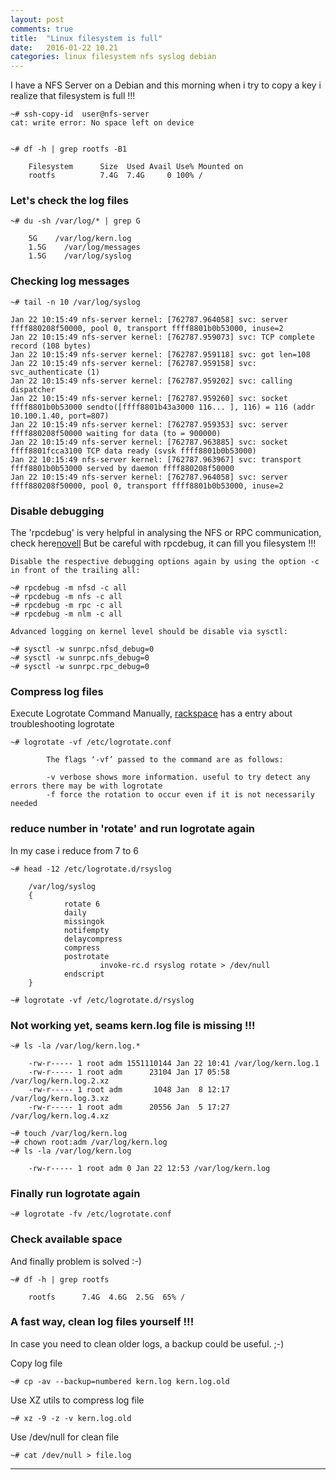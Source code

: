 ```yaml
---
layout: post
comments: true
title:  "Linux filesystem is full"
date:   2016-01-22 10.21
categories: linux filesystem nfs syslog debian
---
```


I have a NFS Server on a Debian and this morning when i try to copy a key
i realize that filesystem is full !!! 


    ~# ssh-copy-id  user@nfs-server
    cat: write error: No space left on device


    ~# df -h | grep rootfs -B1

        Filesystem      Size  Used Avail Use% Mounted on
        rootfs          7.4G  7.4G     0 100% /

###  Let's check the log files

    ~# du -sh /var/log/* | grep G

        5G    /var/log/kern.log
        1.5G    /var/log/messages
        1.5G    /var/log/syslog 


### Checking log messages

    ~# tail -n 10 /var/log/syslog

    Jan 22 10:15:49 nfs-server kernel: [762787.964058] svc: server ffff880208f50000, pool 0, transport ffff8801b0b53000, inuse=2
    Jan 22 10:15:49 nfs-server kernel: [762787.959073] svc: TCP complete record (108 bytes)
    Jan 22 10:15:49 nfs-server kernel: [762787.959118] svc: got len=108
    Jan 22 10:15:49 nfs-server kernel: [762787.959158] svc: svc_authenticate (1)
    Jan 22 10:15:49 nfs-server kernel: [762787.959202] svc: calling dispatcher
    Jan 22 10:15:49 nfs-server kernel: [762787.959260] svc: socket ffff8801b0b53000 sendto([ffff8801b43a3000 116... ], 116) = 116 (addr 10.100.1.40, port=807)
    Jan 22 10:15:49 nfs-server kernel: [762787.959353] svc: server ffff880208f50000 waiting for data (to = 900000)
    Jan 22 10:15:49 nfs-server kernel: [762787.963885] svc: socket ffff8801fcca3100 TCP data ready (svsk ffff8801b0b53000)
    Jan 22 10:15:49 nfs-server kernel: [762787.963967] svc: transport ffff8801b0b53000 served by daemon ffff880208f50000
    Jan 22 10:15:49 nfs-server kernel: [762787.964058] svc: server ffff880208f50000, pool 0, transport ffff8801b0b53000, inuse=2
    
### Disable debugging
The 'rpcdebug' is very helpful in analysing the NFS or RPC communication, check here[novell]
But be careful with rpcdebug, it can fill you filesystem !!!

    Disable the respective debugging options again by using the option -c in front of the trailing all:

    ~# rpcdebug -m nfsd -c all
    ~# rpcdebug -m nfs -c all
    ~# rpcdebug -m rpc -c all
    ~# rpcdebug -m nlm -c all

    Advanced logging on kernel level should be disable via sysctl:

    ~# sysctl -w sunrpc.nfsd_debug=0
    ~# sysctl -w sunrpc.nfs_debug=0
    ~# sysctl -w sunrpc.rpc_debug=0

### Compress log files

Execute Logrotate Command Manually, [rackspace] has a entry about troubleshooting logrotate

    ~# logrotate -vf /etc/logrotate.conf

            The flags ‘-vf’ passed to the command are as follows:

            -v verbose shows more information. useful to try detect any errors there may be with logrotate
            -f force the rotation to occur even if it is not necessarily needed

### reduce number in 'rotate' and run logrotate again
In my case i reduce from 7 to 6

    ~# head -12 /etc/logrotate.d/rsyslog 

        /var/log/syslog
        {
                rotate 6
                daily
                missingok
                notifempty
                delaycompress
                compress
                postrotate
                        invoke-rc.d rsyslog rotate > /dev/null
                endscript
        }
    
    ~# logrotate -vf /etc/logrotate.d/rsyslog

### Not working yet, seams kern.log file is missing !!!

    ~# ls -la /var/log/kern.log.*                                                             

        -rw-r----- 1 root adm 1551110144 Jan 22 10:41 /var/log/kern.log.1
        -rw-r----- 1 root adm      23104 Jan 17 05:58 /var/log/kern.log.2.xz
        -rw-r----- 1 root adm       1048 Jan  8 12:17 /var/log/kern.log.3.xz
        -rw-r----- 1 root adm      20556 Jan  5 17:27 /var/log/kern.log.4.xz

    ~# touch /var/log/kern.log
    ~# chown root:adm /var/log/kern.log
    ~# ls -la /var/log/kern.log

        -rw-r----- 1 root adm 0 Jan 22 12:53 /var/log/kern.log

### Finally run logrotate again

    ~# logrotate -fv /etc/logrotate.conf


### Check available space
And finally problem is solved :-)

    ~# df -h | grep rootfs
    
        rootfs      7.4G  4.6G  2.5G  65% /


### A fast way, clean log files yourself !!!
In case you need to clean older logs, a backup could be useful. ;-)

Copy log file

    ~# cp -av --backup=numbered kern.log kern.log.old

Use XZ utils to compress log file

    ~# xz -9 -z -v kern.log.old

Use /dev/null for clean file

    ~# cat /dev/null > file.log




---
[novell]: <http://www.novell.com/support/kb/doc.php?id=7011571>
[rackspace]: <https://www.rackspace.com/knowledge_center/article/sample-logrotate-configuration-and-troubleshooting>

